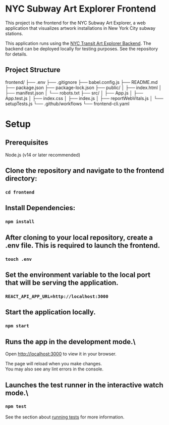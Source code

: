 # NYC Subway Art Explorer Frontend
This project is the frontend for the NYC Subway Art Explorer, a web application that visualizes artwork installations in New York City subway stations.

This application runs using the [NYC Transit Art Explorer Backend](https://github.com/rcoulterGIS/artmapbackend). The backend can be deployed locally for testing purposes. See the repository for details. 

## Project Structure
frontend/
├── .env
├── .gitignore
├── babel.config.js
├── README.md
├── package.json
├── package-lock.json
├── public/
│   ├── index.html
│   ├── manifest.json
│   └── robots.txt
├── src/
│   ├── App.js
│   ├── App.test.js
│   ├── index.css
│   ├── index.js
│   ├── reportWebVitals.js
│   └── setupTests.js
└── .github/workflows
    └── frontend-cli.yaml


# Setup

## Prerequisites
Node.js (v14 or later recommended)

## Clone the repository and navigate to the frontend directory:
### `cd frontend`

## Install Dependencies:
### `npm install`


## After cloning to your local repository, create a .env file. This is required to launch the frontend.
### `touch .env`

## Set the environment variable to the local port that will be serving the application. 
### `REACT_API_APP_URL=http://localhost:3000`

## Start the application locally.
### `npm start`

## Runs the app in the development mode.\
Open [http://localhost:3000](http://localhost:3000) to view it in your browser.

The page will reload when you make changes.\
You may also see any lint errors in the console.

## Launches the test runner in the interactive watch mode.\
### `npm test`

See the section about [running tests](https://facebook.github.io/create-react-app/docs/running-tests) for more information.


